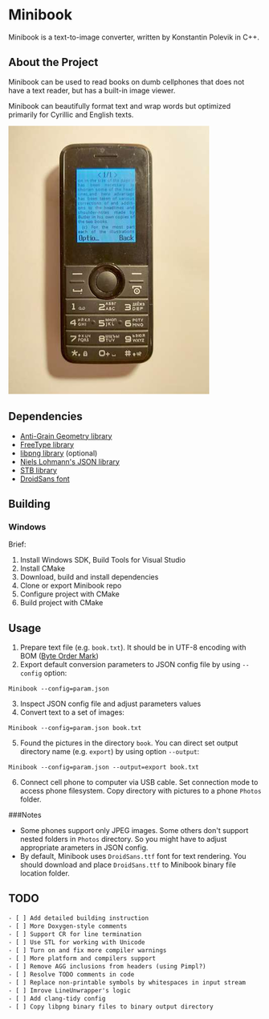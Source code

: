 # Minibook

Minibook is a text-to-image converter, written by Konstantin Polevik in C++.

## About the Project

Minibook can be used to read books on dumb cellphones that does not have a text reader, but has a built-in image viewer.

Minibook can beautifully format text and wrap words but optimized primarily for Cyrillic and English texts.

![Sample](./doc/sample.jpg)

## Dependencies
- [Anti-Grain Geometry library](https://github.com/ghaerr/agg-2.6)
- [FreeType library](http://freetype.org)
- [libpng library](http://www.libpng.org/pub/png/libpng.html) (optional)
- [Niels Lohmann's JSON library](https://github.com/nlohmann/json)
- [STB library](https://github.com/nothings/stb)
- [DroidSans font](https://fonts.adobe.com/fonts/droid-sans)

## Building

### Windows

Brief:
1. Install Windows SDK, Build Tools for Visual Studio
2. Install CMake
3. Download, build and install dependencies
4. Clone or export Minibook repo
5. Configure project with CMake
6. Build project with CMake

## Usage

1. Prepare text file (e.g. `book.txt`). It should be in UTF-8 encoding with BOM ([Byte Order Mark](https://en.wikipedia.org/wiki/Byte_order_mark))
2. Export default conversion parameters to JSON config file by using `--config` option:
```
Minibook --config=param.json 
```
3. Inspect JSON config file and adjust parameters values
4. Convert text to a set of images:
```
Minibook --config=param.json book.txt
```
5. Found the pictures in the directory `book`. You can direct set output directory name (e.g. `export`) by using option `--output`:
```
Minibook --config=param.json --output=export book.txt
```
6. Connect cell phone to computer via USB cable. Set connection mode to access phone filesystem. Copy directory with pictures to a phone `Photos` folder. 

###Notes
- Some phones support only JPEG images. Some others don't support nested folders in `Photos` directory. So you might have to adjust appropriate  arameters in JSON config.
- By default, Minibook uses `DroidSans.ttf` font for text rendering. You should download and place `DroidSans.ttf` to Minibook binary file location folder.

## TODO
```
- [ ] Add detailed building instruction
- [ ] More Doxygen-style comments
- [ ] Support CR for line termination
- [ ] Use STL for working with Unicode
- [ ] Turn on and fix more compiler warnings
- [ ] More platform and compilers support
- [ ] Remove AGG inclusions from headers (using Pimpl?)
- [ ] Resolve TODO comments in code
- [ ] Replace non-printable symbols by whitespaces in input stream
- [ ] Imrove LineUnwrapper's logic
- [ ] Add clang-tidy config
- [ ] Copy libpng binary files to binary output directory
